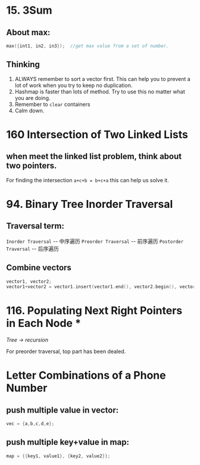 # 15. 3Sum
## About max:
```cpp
max({int1, in2, in3});  //get max value from a set of number.
```
## Thinking
1. ALWAYS remember to sort a vector first. This can help you to prevent a lot of work when you try to keep no duplication.
2. Hashmap is faster than lots of method. Try to use this no matter what you are doing.
3. Remember to `clear` containers
4. Calm down.

# 160 Intersection of Two Linked Lists
## when meet the linked list problem, think about two pointers.
For finding the intersection
`a+c+b = b+c+a`
this can help us solve it.

# 94. Binary Tree Inorder Traversal
## Traversal term:
`Inorder Traversal` -- 中序遍历
`Preorder Traversal` -- 前序遍历
`Postorder Traversal` -- 后序遍历

## Combine vectors
```cpp
vector1, vector2;
vector1+vector2 = vector1.insert(vector1.end(), vector2.begin(), vector2.end());
```

# 116. Populating Next Right Pointers in Each Node *
*Tree -> recursion*

For preorder traversal, top part has been dealed. 


# Letter Combinations of a Phone Number

## push multiple value in vector:
```cpp
vec = {a,b,c,d,e};
```

## push multiple key+value in map:
```cpp
map = {{key1, value1}, {key2, value2}};
```
